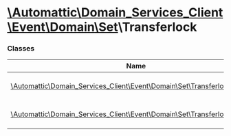 # [\Automattic](../namespaces/automattic.md)[\Domain_Services_Client](../namespaces/automattic-domain-services-client.md)[\Event](../namespaces/automattic-domain-services-client-event.md)[\Domain](../namespaces/automattic-domain-services-client-event-domain.md)[\Set](../namespaces/automattic-domain-services-client-event-domain-set.md)\Transferlock

### Classes

| Name | Summary |
|------|---------|
| [\Automattic\Domain_Services_Client\Event\Domain\Set\Transferlock\Fail](../classes/Automattic-Domain-Services-Client-Event-Domain-Set-Transferlock-Fail.md) | Fail event for Domain\Set\TransferLock command |
| [\Automattic\Domain_Services_Client\Event\Domain\Set\Transferlock\Success](../classes/Automattic-Domain-Services-Client-Event-Domain-Set-Transferlock-Success.md) | Success event for Domain\Set\TransferLock command |
